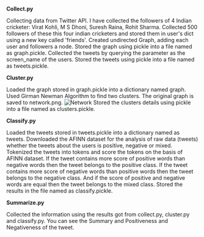 **Collect.py**

Collecting data from Twitter API.
I have collected the followers of 4 Indian cricketer: Virat Kohli, M S Dhoni, Suresh Raina, Rohit Sharma.
Collected 500 followers of these this four indian cricketers and stored them in user's dict using a new key called 'friends'. Created undirected Graph, adding each user and followers a node.
Stored the graph using pickle into a file named as graph.pickle.
Collected the tweets by querying the parameter as the screen_name of the users.
Stored the tweets using pickle into a file named as tweets.pickle.

**Cluster.py**

Loaded the graph stored in graph.pickle into a dictionary named graph.
Used Girman Newman Algorithm to find two clusters. The original graph is saved to network.png.
![Network](https://github.com/Arpit3697/Online-Social-Network-Analysis-CS579/blob/master/a4/network.png?raw=true)
Stored the clusters details using pickle into a file named as clusters.pickle.


**Classify.py**

Loaded the tweets stored in tweets.pickle into a dictionary named as tweets.
Downloaded the AFINN dataset for the analysis of raw data (tweets) whether the tweets about the users is positive, negative or mixed.
Tokenized the tweets into tokens and score the tokens on the basis of AFINN dataset.
If the tweet contains more score of positive words than negative words then the tweet belongs to the positive class.
If the tweet contains more score of negative words than positive words then the tweet belongs to the negative class.
And if the score of positive and negative words are equal then the tweet belongs to the mixed class.
Stored the results in the file named as classify.pickle.

**Summarize.py**

Collected the information using the results got from collect.py, cluster.py and classify.py. You can see the Summary and Positiveness and Negativeness of the tweet.
